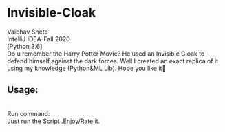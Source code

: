 # Invisible-Cloak
 Vaibhav Shete
 <br>
 IntelliJ IDEA-Fall 2020
 <br>
 [Python 3.6]<br>
Do u remember the Harry Potter Movie? He used an Invisible Cloak to defend himself against the dark forces. Well I created an exact replica of it using my knowledge (Python&ML Lib). Hope you like it🍻 
 <h2>Usage:</h2><br>
   Run command:<br>
   Just run the Script .Enjoy/Rate it.
